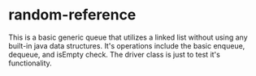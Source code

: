 # random-reference
This is a basic generic queue that utilizes a linked list without using any built-in java data structures.
It's operations include the basic enqueue, dequeue, and isEmpty check.
The driver class is just to test it's functionality. 
